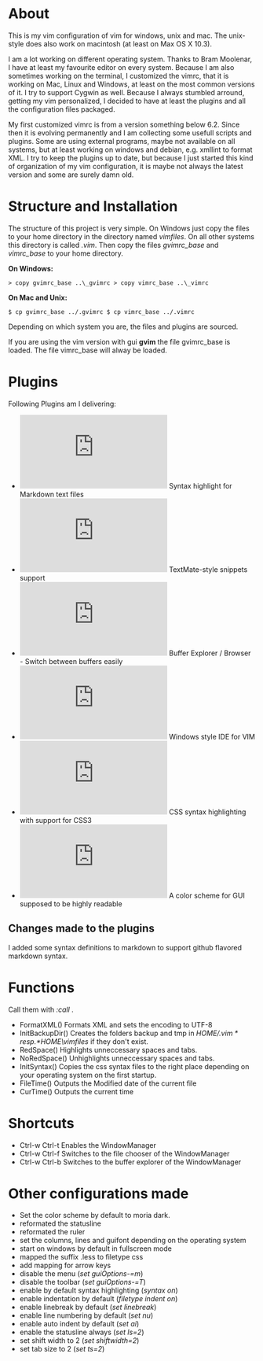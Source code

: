 # About

This is my vim configuration of vim for windows, unix and mac. The unix-style does also work on macintosh (at least on Max OS X 10.3).

I am a lot working on different operating system. Thanks to Bram Moolenar, I have at least my favourite editor on every system. Because I am also sometimes working on the terminal, I customized the vimrc, that it is working on Mac, Linux and Windows, at least on the most common versions of it. I try to support Cygwin as well. Because I always stumbled arround, getting my vim personalized, I decided to have at least the plugins and all the configuration files packaged.

My first customized vimrc is from a version something below 6.2. Since then it is evolving permanently and I am collecting some usefull scripts and plugins. Some are using external programs, maybe not available on all systems, but at least working on windows and debian, e.g. xmllint to format XML. I try to keep the plugins up to date, but because I just started this kind of organization of my vim configuration, it is maybe not always the latest version and some are surely damn old.

# Structure and Installation

The structure of this project is very simple. On Windows just copy the files to your home directory in the directory named *vimfiles*. On all other systems this directory is called *.vim*. Then copy the files *gvimrc_base* and *vimrc_base* to your home directory.

**On Windows:**

<code>\> copy gvimrc_base ..\\_gvimrc
\> copy vimrc_base ..\\_vimrc
</code>

**On Mac and Unix:**

<code>$ cp gvimrc_base ../.gvimrc
$ cp vimrc_base ../.vimrc
</code>



Depending on which system you are, the files and plugins are sourced.

If you are using the vim version with gui **gvim** the file gvimrc_base is loaded. The file vimrc_base will alway be loaded.

# Plugins

Following Plugins am I delivering:

- ![Markdown 1.2.2](http://www.vim.org/scripts/script.php?script_id=2882)
		Syntax highlight for Markdown text files
- ![snipMate 0.8.3](http://www.vim.org/scripts/script.php?script_id=2540)
		TextMate-style snippets support
- ![bufexplorer 7.2.8](http://www.vim.org/scripts/script.php?script_id=42)
		Buffer Explorer / Browser - Switch between buffers easily
- ![winmanger 2.35](http://www.vim.org/scripts/script.php?script_id=1440)
		Windows style IDE for VIM
- ![Better CSS Syntax for Vim 20110302](http://www.vim.org/scripts/script.php?script_id=3220)
		CSS syntax highlighting with support for CSS3
- ![moria 2.6.4](http://www.vim.org/scripts/script.php?script_id=1464)
		A color scheme for GUI supposed to be highly readable

## Changes made to the plugins

I added some syntax definitions to markdown to support github flavored markdown syntax.

# Functions

Call them with *:call <functionname>*.

- FormatXML()
	Formats XML and sets the encoding to UTF-8
- InitBackupDir()
	Creates the folders backup and tmp in *$HOME/.vim* resp. *$HOME\vimfiles* if they don't exist.
- RedSpace()
	Highlights unneccessary spaces and tabs.
- NoRedSpace()
	Unhighlights unneccessary spaces and tabs.
- InitSyntax()
	Copies the css syntax files to the right place depending on your operating system on the first startup.
- FileTime()
	Outputs the Modified date of the current file
- CurTime()
	Outputs the current time

# Shortcuts
	
- Ctrl-w Ctrl-t
	Enables the WindowManager
- Ctrl-w Ctrl-f
	Switches to the file chooser of the WindowManager
- Ctrl-w Ctrl-b
	Switches to the buffer explorer of the WindowManager

# Other configurations made

- Set the color scheme by default to moria dark.
- reformated the statusline
- reformated the ruler
- set the columns, lines and guifont depending on the operating system
- start on windows by default in fullscreen mode
- mapped the suffix .less to filetype css 
- add mapping for arrow keys
- disable the menu (*set guiOptions-=m*)
- disable the toolbar (*set guiOptions-=T*)
- enable by default syntax highlighting (*syntax on*)
- enable indentation by default (*filetype indent on*)
- enable linebreak by default (*set linebreak*)
- enable line numbering by default (*set nu*)
- enable auto indent by default (*set ai*)
- enable the statusline always (*set ls=2*)
- set shift width to 2 (*set shiftwidth=2*)
- set tab size to 2 (*set ts=2*)
